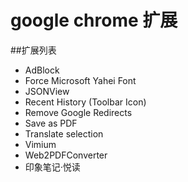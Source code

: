 # google chrome 扩展

##扩展列表

* AdBlock
* Force Microsoft Yahei Font
* JSONView 
* Recent History (Toolbar Icon)
* Remove Google Redirects
* Save as PDF
* Translate selection
* Vimium 
* Web2PDFConverter 
* 印象笔记·悦读

